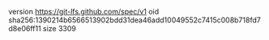 version https://git-lfs.github.com/spec/v1
oid sha256:1390214b6566513902bdd31dea46add10049552c7415c008b718fd7d8e06ff11
size 3309
